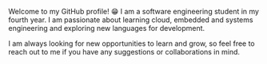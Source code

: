 Welcome to my GitHub profile! 😁  I am a software engineering student in my fourth year. 
I am passionate about learning cloud, embedded and systems engineering and exploring new languages for development.

I am always looking for new opportunities to learn and grow, so feel free to reach out to me if you have any suggestions or collaborations in mind. 


<!---
jonashall8/jonashall8 is a ✨ special ✨ repository because its `README.md` (this file) appears on your GitHub profile.
You can click the Preview link to take a look at your changes.
--->
